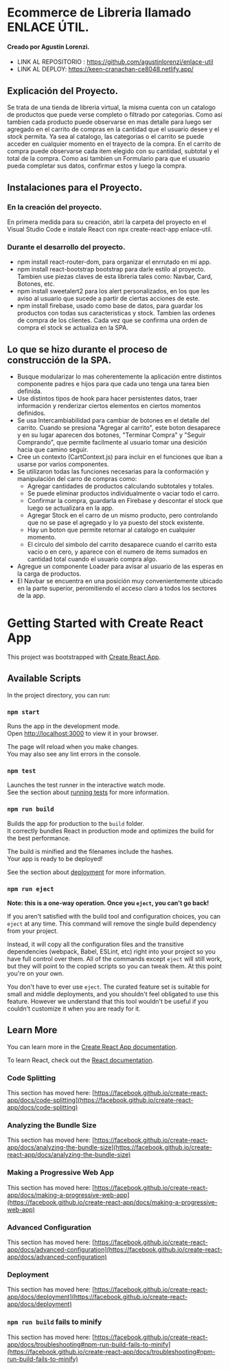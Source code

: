 # Ecommerce de Libreria llamado ENLACE ÚTIL.
#### Creado por Agustin Lorenzi.

* LINK AL REPOSITORIO : https://github.com/agustinlorenzi/enlace-util
* LINK AL DEPLOY: https://keen-cranachan-ce8048.netlify.app/

## Explicación del Proyecto.

Se trata de una tienda de libreria virtual, la misma cuenta con un catalogo de productos que puede verse completo
o filtrado por categorias. Como asi tambien cada producto puede observarse en mas detalle para luego ser agregado
en el carrito de compras en la cantidad que el usuario desee y el stock permita.
Ya sea al catalogo, las categorias o el carrito se puede acceder en cualquier momento en el trayecto de la compra.
En el carrito de compra puede observarse cada item elegido con su cantidad, subtotal y el total de la compra. Como
asi tambien un Formulario para que el usuario pueda completar sus datos, confirmar estos y luego la compra.

## Instalaciones para el Proyecto.

### En la creación del proyecto.

En primera medida para su creación, abri la carpeta del proyecto en el Visual Studio Code e instale React con 
npx create-react-app enlace-util.

### Durante el desarrollo del proyecto.

* npm install react-router-dom, para organizar el enrrutado en mi app.
* npm install react-bootstrap bootstrap para darle estilo al proyecto. Tambien use piezas claves de esta libreria tales como: Navbar, Card, Botones, etc.
* npm install sweetalert2 para los alert personalizados, en los que les aviso al usuario que sucede a partir de
ciertas acciones de este.
* npm install firebase, usado como base de datos, para guardar los productos con todas sus caracteristicas y stock.
Tambien las ordenes de compra de los clientes. Cada vez que se confirma una orden de compra el stock se actualiza en la SPA.

## Lo que se hizo durante el proceso de construcción de la SPA.

* Busque modularizar lo mas coherentemente la aplicación entre distintos componente padres e hijos para que cada uno tenga una tarea bien definida. 
* Use distintos tipos de hook para hacer persistentes datos, traer información y renderizar ciertos elementos
en ciertos momentos definidos.
* Se usa Intercambiabilidad para cambiar de botones en el detalle del carrito. Cuando se presiona "Agregar al carrito", este boton desaparece y en su lugar aparecen dos botones, "Terminar Compra" y "Seguir Comprando",
que permite facilmente al usuario tomar una desición hacia que camino seguir.
* Cree un contexto (CartContext.js) para incluir en el funciones que iban a usarse por varios componentes.
* Se utilizaron todas las funciones necesarias para la conformación y manipulación del carro de compras como: 
  - Agregar cantidades de productos calculando subtotales y totales.
  - Se puede eliminar productos individualmente o vaciar todo el carro.
  - Confirmar la compra, guardarla en Firebase y descontar el stock que luego se actualizara en la app.
  - Agregar Stock en el carro de un mismo producto, pero controlando que no se pase el agregado y lo ya puesto del
  stock existente.
  - Hay un boton que permite retornar al catalogo en cualquier momento.
  - El circulo del simbolo del carrito desaparece cuando el carrito esta vacio o en cero, y aparece con el numero
  de items sumados en cantidad total cuando el usuario compra algo.
* Agregue un componente Loader para avisar al usuario de las esperas en la carga de productos.
* El Navbar se encuentra en una posición muy convenientemente ubicado en la parte superior, peromitiendo el acceso
claro a todos los sectores de la app. 



# Getting Started with Create React App

This project was bootstrapped with [Create React App](https://github.com/facebook/create-react-app).

## Available Scripts

In the project directory, you can run:

### `npm start`

Runs the app in the development mode.\
Open [http://localhost:3000](http://localhost:3000) to view it in your browser.

The page will reload when you make changes.\
You may also see any lint errors in the console.

### `npm test`

Launches the test runner in the interactive watch mode.\
See the section about [running tests](https://facebook.github.io/create-react-app/docs/running-tests) for more information.

### `npm run build`

Builds the app for production to the `build` folder.\
It correctly bundles React in production mode and optimizes the build for the best performance.

The build is minified and the filenames include the hashes.\
Your app is ready to be deployed!

See the section about [deployment](https://facebook.github.io/create-react-app/docs/deployment) for more information.

### `npm run eject`

**Note: this is a one-way operation. Once you `eject`, you can't go back!**

If you aren't satisfied with the build tool and configuration choices, you can `eject` at any time. This command will remove the single build dependency from your project.

Instead, it will copy all the configuration files and the transitive dependencies (webpack, Babel, ESLint, etc) right into your project so you have full control over them. All of the commands except `eject` will still work, but they will point to the copied scripts so you can tweak them. At this point you're on your own.

You don't have to ever use `eject`. The curated feature set is suitable for small and middle deployments, and you shouldn't feel obligated to use this feature. However we understand that this tool wouldn't be useful if you couldn't customize it when you are ready for it.

## Learn More

You can learn more in the [Create React App documentation](https://facebook.github.io/create-react-app/docs/getting-started).

To learn React, check out the [React documentation](https://reactjs.org/).

### Code Splitting

This section has moved here: [https://facebook.github.io/create-react-app/docs/code-splitting](https://facebook.github.io/create-react-app/docs/code-splitting)

### Analyzing the Bundle Size

This section has moved here: [https://facebook.github.io/create-react-app/docs/analyzing-the-bundle-size](https://facebook.github.io/create-react-app/docs/analyzing-the-bundle-size)

### Making a Progressive Web App

This section has moved here: [https://facebook.github.io/create-react-app/docs/making-a-progressive-web-app](https://facebook.github.io/create-react-app/docs/making-a-progressive-web-app)

### Advanced Configuration

This section has moved here: [https://facebook.github.io/create-react-app/docs/advanced-configuration](https://facebook.github.io/create-react-app/docs/advanced-configuration)

### Deployment

This section has moved here: [https://facebook.github.io/create-react-app/docs/deployment](https://facebook.github.io/create-react-app/docs/deployment)

### `npm run build` fails to minify

This section has moved here: [https://facebook.github.io/create-react-app/docs/troubleshooting#npm-run-build-fails-to-minify](https://facebook.github.io/create-react-app/docs/troubleshooting#npm-run-build-fails-to-minify)

